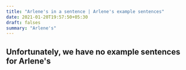 ```yaml
---
title: "Arlene's in a sentence | Arlene's example sentences"
date: 2021-01-20T19:57:50+05:30
draft: falses
summary: "Arlene's"
---
```

## Unfortunately, we have no example sentences for Arlene's                 
